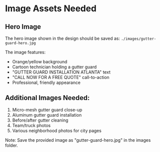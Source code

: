 # Image Assets Needed

## Hero Image
The hero image shown in the design should be saved as:
`./images/gutter-guard-hero.jpg`

The image features:
- Orange/yellow background
- Cartoon technician holding a gutter guard
- "GUTTER GUARD INSTALLATION ATLANTA" text
- "CALL NOW FOR A FREE QUOTE" call-to-action
- Professional, friendly appearance

## Additional Images Needed:
1. Micro-mesh gutter guard close-up
2. Aluminum gutter guard installation
3. Before/after gutter cleaning
4. Team/truck photos
5. Various neighborhood photos for city pages

Note: Save the provided image as "gutter-guard-hero.jpg" in the images folder.